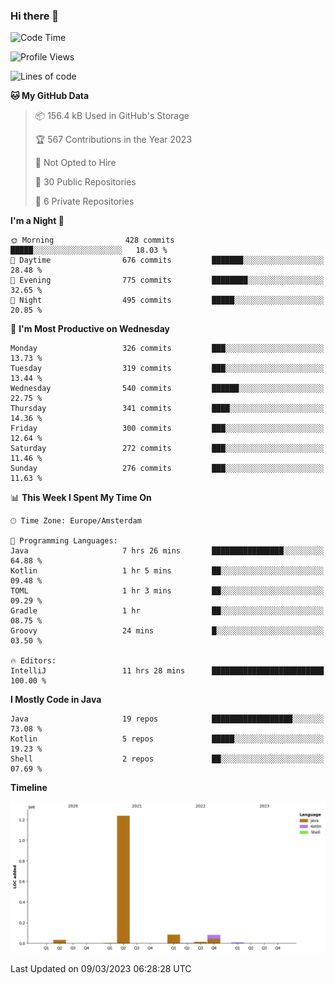 ### Hi there 👋


<!--START_SECTION:waka-->
![Code Time](http://img.shields.io/badge/Code%20Time-3%2C052%20hrs%2013%20mins-blue)

![Profile Views](http://img.shields.io/badge/Profile%20Views-0-blue)

![Lines of code](https://img.shields.io/badge/From%20Hello%20World%20I%27ve%20Written-1.5%20million%20lines%20of%20code-blue)

**🐱 My GitHub Data** 

> 📦 156.4 kB Used in GitHub's Storage 
 > 
> 🏆 567 Contributions in the Year 2023
 > 
> 🚫 Not Opted to Hire
 > 
> 📜 30 Public Repositories 
 > 
> 🔑 6 Private Repositories 
 > 
**I'm a Night 🦉** 

```text
🌞 Morning                428 commits         █████░░░░░░░░░░░░░░░░░░░░   18.03 % 
🌆 Daytime                676 commits         ███████░░░░░░░░░░░░░░░░░░   28.48 % 
🌃 Evening                775 commits         ████████░░░░░░░░░░░░░░░░░   32.65 % 
🌙 Night                  495 commits         █████░░░░░░░░░░░░░░░░░░░░   20.85 % 
```
📅 **I'm Most Productive on Wednesday** 

```text
Monday                   326 commits         ███░░░░░░░░░░░░░░░░░░░░░░   13.73 % 
Tuesday                  319 commits         ███░░░░░░░░░░░░░░░░░░░░░░   13.44 % 
Wednesday                540 commits         ██████░░░░░░░░░░░░░░░░░░░   22.75 % 
Thursday                 341 commits         ████░░░░░░░░░░░░░░░░░░░░░   14.36 % 
Friday                   300 commits         ███░░░░░░░░░░░░░░░░░░░░░░   12.64 % 
Saturday                 272 commits         ███░░░░░░░░░░░░░░░░░░░░░░   11.46 % 
Sunday                   276 commits         ███░░░░░░░░░░░░░░░░░░░░░░   11.63 % 
```


📊 **This Week I Spent My Time On** 

```text
🕑︎ Time Zone: Europe/Amsterdam

💬 Programming Languages: 
Java                     7 hrs 26 mins       ████████████████░░░░░░░░░   64.88 % 
Kotlin                   1 hr 5 mins         ██░░░░░░░░░░░░░░░░░░░░░░░   09.48 % 
TOML                     1 hr 3 mins         ██░░░░░░░░░░░░░░░░░░░░░░░   09.29 % 
Gradle                   1 hr                ██░░░░░░░░░░░░░░░░░░░░░░░   08.75 % 
Groovy                   24 mins             █░░░░░░░░░░░░░░░░░░░░░░░░   03.50 % 

🔥 Editors: 
IntelliJ                 11 hrs 28 mins      █████████████████████████   100.00 % 
```

**I Mostly Code in Java** 

```text
Java                     19 repos            ██████████████████░░░░░░░   73.08 % 
Kotlin                   5 repos             █████░░░░░░░░░░░░░░░░░░░░   19.23 % 
Shell                    2 repos             ██░░░░░░░░░░░░░░░░░░░░░░░   07.69 % 
```



**Timeline**

![Lines of Code chart](https://raw.githubusercontent.com/powercasgamer/powercasgamer/master/assets/bar_graph.png)


 Last Updated on 09/03/2023 06:28:28 UTC
<!--END_SECTION:waka-->
